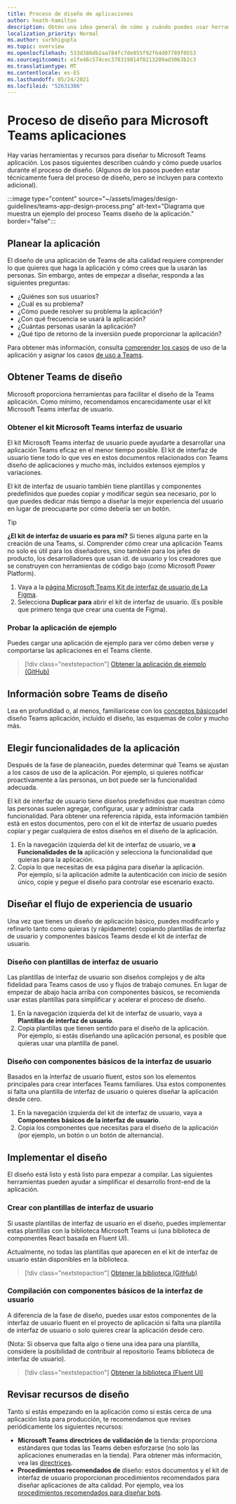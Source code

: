 ```yaml
---
title: Proceso de diseño de aplicaciones
author: heath-hamilton
description: Obtén una idea general de cómo y cuándo puedes usar herramientas y recursos de Microsoft para diseñar una aplicación Microsoft Teams eficaz.
localization_priority: Normal
ms.author: surbhigupta
ms.topic: overview
ms.openlocfilehash: 533d386db2aa784fc7de955f92f64d07789f0553
ms.sourcegitcommit: e1fe46c574cec378319814f8213209ad3063b2c3
ms.translationtype: MT
ms.contentlocale: es-ES
ms.lasthandoff: 05/24/2021
ms.locfileid: "52631386"
---
```

# <a name="design-process-for-microsoft-teams-apps"></a>Proceso de diseño para Microsoft Teams aplicaciones

Hay varias herramientas y recursos para diseñar tu Microsoft Teams aplicación. Los pasos siguientes describen cuándo y cómo puede usarlos durante el proceso de diseño. (Algunos de los pasos pueden estar técnicamente fuera del proceso de diseño, pero se incluyen para contexto adicional).

:::image type="content" source="~/assets/images/design-guidelines/teams-app-design-process.png" alt-text="Diagrama que muestra un ejemplo del proceso Teams diseño de la aplicación." border="false":::

## <a name="plan-your-app"></a>Planear la aplicación

El diseño de una aplicación de Teams de alta calidad requiere comprender lo que quieres que haga la aplicación y cómo crees que la usarán las personas. Sin embargo, antes de empezar a diseñar, responda a las siguientes preguntas:

* ¿Quiénes son sus usuarios?
* ¿Cuál es su problema?
* ¿Cómo puede resolver su problema la aplicación?
* ¿Con qué frecuencia se usará la aplicación?
* ¿Cuántas personas usarán la aplicación?
* ¿Qué tipo de retorno de la inversión puede proporcionar la aplicación?

Para obtener más información, consulta [comprender los casos](~/concepts/design/understand-use-cases.md) de uso de la aplicación y asignar los casos [de uso a Teams](~/concepts/design/map-use-cases.md).

## <a name="get-teams-design-tools"></a>Obtener Teams de diseño

Microsoft proporciona herramientas para facilitar el diseño de la Teams aplicación. Como mínimo, recomendamos encarecidamente usar el kit Microsoft Teams interfaz de usuario.

### <a name="get-the-microsoft-teams-ui-kit"></a>Obtener el kit Microsoft Teams interfaz de usuario

El kit Microsoft Teams interfaz de usuario puede ayudarte a desarrollar una aplicación Teams eficaz en el menor tiempo posible. El kit de interfaz de usuario tiene todo lo que ves en estos documentos relacionados con Teams diseño de aplicaciones y mucho más, incluidos extensos ejemplos y variaciones.

El kit de interfaz de usuario también tiene plantillas y componentes predefinidos que puedes copiar y modificar según sea necesario, por lo que puedes dedicar más tiempo a diseñar la mejor experiencia del usuario en lugar de preocuparte por cómo debería ser un botón.

> [!TIP]
> **¿El kit de interfaz de usuario es para mí?** Si tienes alguna parte en la creación de una Teams, sí. Comprender cómo crear una aplicación Teams no solo es útil para los diseñadores, sino también para los jefes de producto, los desarrolladores que usan id. de usuario y los creadores que se construyen con herramientas de código bajo (como Microsoft Power Platform).

1. Vaya a la [página Microsoft Teams Kit de interfaz de usuario de La Figma](https://www.figma.com/community/file/916836509871353159).
1. Selecciona **Duplicar para** abrir el kit de interfaz de usuario. (Es posible que primero tenga que crear una cuenta de Figma).

### <a name="try-the-sample-app"></a>Probar la aplicación de ejemplo

Puedes cargar una aplicación de ejemplo para ver cómo deben verse y comportarse las aplicaciones en el Teams cliente.

> [!div class="nextstepaction"]
> [Obtener la aplicación de ejemplo (GitHub)](https://github.com/OfficeDev/Microsoft-Teams-Samples/tree/main/samples/tab-ui-templates/ts)

## <a name="learn-teams-design-system"></a>Información sobre Teams de diseño

Lea en profundidad o, al menos, familiarícese con los [conceptos básicos](design-teams-app-fundamentals.md)del diseño Teams aplicación, incluido el diseño, las esquemas de color y mucho más.

## <a name="choose-app-capabilities"></a>Elegir funcionalidades de la aplicación

Después de la fase de planeación, puedes determinar qué Teams se ajustan a los casos de uso de la aplicación. Por ejemplo, si quieres notificar proactivamente a las personas, un bot puede ser la funcionalidad adecuada.

El kit de interfaz de usuario tiene diseños predefinidos que muestran cómo las personas suelen agregar, configurar, usar y administrar cada funcionalidad. Para obtener una referencia rápida, esta información también está en estos documentos, pero con el kit de interfaz de usuario puedes copiar y pegar cualquiera de estos diseños en el diseño de la aplicación.

1. En la navegación izquierda del kit de interfaz de usuario, ve **a Funcionalidades de la** aplicación y selecciona la funcionalidad que quieras para la aplicación.
1. Copia lo que necesitas de esa página para diseñar la aplicación.<br />
   Por ejemplo, si la aplicación admite la autenticación con inicio de sesión único, copie y pegue el diseño para controlar ese escenario exacto.

## <a name="design-your-ux-flow"></a>Diseñar el flujo de experiencia de usuario

Una vez que tienes un diseño de aplicación básico, puedes modificarlo y refinarlo tanto como quieras (y rápidamente) copiando plantillas de interfaz de usuario y componentes básicos Teams desde el kit de interfaz de usuario.

### <a name="design-with-ui-templates"></a>Diseño con plantillas de interfaz de usuario

Las plantillas de interfaz de usuario son diseños complejos y de alta fidelidad para Teams casos de uso y flujos de trabajo comunes. En lugar de empezar de abajo hacia arriba con componentes básicos, se recomienda usar estas plantillas para simplificar y acelerar el proceso de diseño.

1. En la navegación izquierda del kit de interfaz de usuario, vaya a **Plantillas de interfaz de usuario**.
1. Copia plantillas que tienen sentido para el diseño de la aplicación.<br />
   Por ejemplo, si estás diseñando una aplicación personal, es posible que quieras usar una plantilla de panel.

### <a name="design-with-basic-ui-components"></a>Diseño con componentes básicos de la interfaz de usuario

Basados en la interfaz de usuario fluent, estos son los elementos principales para crear interfaces Teams familiares. Usa estos componentes si falta una plantilla de interfaz de usuario o quieres diseñar la aplicación desde cero.

1. En la navegación izquierda del kit de interfaz de usuario, vaya a **Componentes básicos de la interfaz de usuario**.
1. Copia los componentes que necesitas para el diseño de la aplicación (por ejemplo, un botón o un botón de alternancia).

## <a name="implement-your-design"></a>Implementar el diseño

El diseño está listo y está listo para empezar a compilar. Las siguientes herramientas pueden ayudar a simplificar el desarrollo front-end de la aplicación.

### <a name="build-with-ui-templates"></a>Crear con plantillas de interfaz de usuario

Si usaste plantillas de interfaz de usuario en el diseño, puedes implementar estas plantillas con la biblioteca Microsoft Teams ui (una biblioteca de componentes React basada en Fluent UI).

Actualmente, no todas las plantillas que aparecen en el kit de interfaz de usuario están disponibles en la biblioteca.

> [!div class="nextstepaction"]
> [Obtener la biblioteca (GitHub)](https://github.com/OfficeDev/microsoft-teams-ui-component-library)

### <a name="build-with-basic-ui-components"></a>Compilación con componentes básicos de la interfaz de usuario

A diferencia de la fase de diseño, puedes usar estos componentes de la interfaz de usuario fluent en el proyecto de aplicación si falta una plantilla de interfaz de usuario o solo quieres crear la aplicación desde cero. 

(Nota: Si observa que falta algo o tiene una idea para una plantilla, considere la posibilidad de contribuir al repositorio Teams biblioteca de interfaz de usuario).

> [!div class="nextstepaction"]
> [Obtener la biblioteca (Fluent UI)](https://fluentsite.z22.web.core.windows.net/)

## <a name="review-design-resources"></a>Revisar recursos de diseño

Tanto si estás empezando en la aplicación como si estás cerca de una aplicación lista para producción, te recomendamos que revises periódicamente los siguientes recursos:

* **Microsoft Teams directrices de validación de** la tienda: proporciona estándares que todas las Teams deben esforzarse (no solo las aplicaciones enumeradas en la tienda). Para obtener más información, vea las [directrices](~/concepts/deploy-and-publish/appsource/prepare/teams-store-validation-guidelines.md).
* **Procedimientos recomendados de** diseño: estos documentos y el kit de interfaz de usuario proporcionan procedimientos recomendados para diseñar aplicaciones de alta calidad. Por ejemplo, vea los [procedimientos recomendados para diseñar bots](~/bots/design/bots.md#best-practices).

